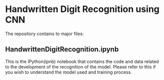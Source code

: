 # Handwritten Digit Recognition using CNN
The repository contains to major files:

## HandwrittenDigitRecognition.ipynb

This is the IPython(ipnb) notebook that contains the code and data related to the development of the recognition of the model.
Please refer to this if you wish to understand the model used and training process.





